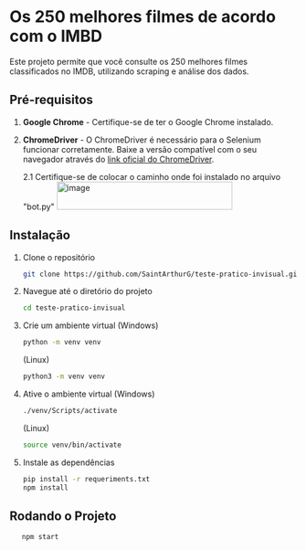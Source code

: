 # Os 250 melhores filmes de acordo com o IMBD
Este projeto permite que você consulte os 250 melhores filmes classificados no IMDB, utilizando scraping e análise dos dados.

## Pré-requisitos

1. **Google Chrome** - Certifique-se de ter o Google Chrome instalado.
   
2. **ChromeDriver** - O ChromeDriver é necessário para o Selenium funcionar corretamente. Baixe a versão compatível com o seu navegador através do [link oficial do ChromeDriver](https://developer.chrome.com/docs/chromedriver/downloads?hl=pt-br).
 
   2.1 Certifique-se de colocar o caminho onde foi instalado no arquivo "bot.py"
    <img width="307" height="49" alt="image" src="https://github.com/user-attachments/assets/a21587bb-ed87-4e62-b499-0cb7059b3fb4" />


## Instalação

1. Clone o repositório

   ```bash
   git clone https://github.com/SaintArthurG/teste-pratico-invisual.git
   ```
2. Navegue até o diretório do projeto

   ```bash
   cd teste-pratico-invisual
   ```
3. Crie um ambiente virtual
   (Windows)
   
   ```bash
   python -m venv venv
   ```

   (Linux)

   ```bash
   python3 -m venv venv
   ```
4. Ative o ambiente virtual
      (Windows)

      ```bash
      ./venv/Scripts/activate
      ```
      (Linux)
      ```bash
      source venv/bin/activate
      ```
5. Instale as dependências
   
   ```bash
   pip install -r requeriments.txt
   npm install
   ```
## Rodando o Projeto
```bash
   npm start
```

